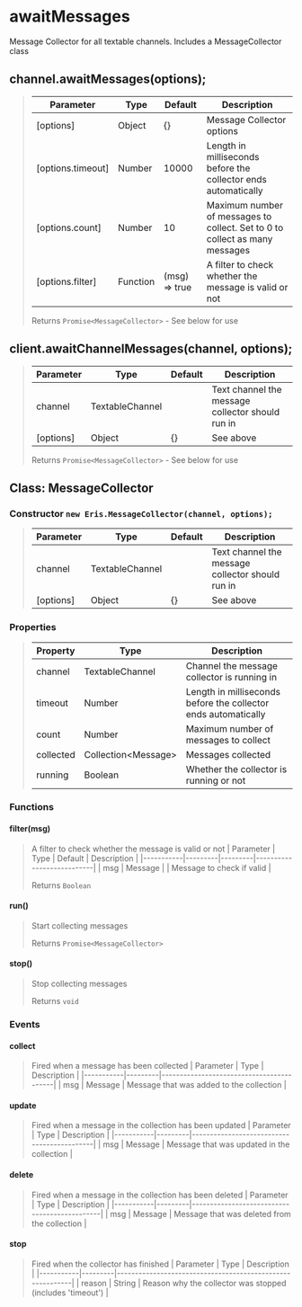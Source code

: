 
# awaitMessages
Message Collector for all textable channels. Includes a MessageCollector class

## channel.awaitMessages(options);
> | Parameter         | Type     | Default       | Description                                                                 |
> |-------------------|----------|---------------|-----------------------------------------------------------------------------|
> | [options]         | Object   | {}            | Message Collector options                                                   |
> | [options.timeout] | Number   | 10000         | Length in milliseconds before the collector ends automatically              |
> | [options.count]   | Number   | 10            | Maximum number of messages to collect. Set to 0 to collect as many messages |
> | [options.filter]  | Function | (msg) => true | A filter to check whether the message is valid or not                       |
>
> Returns `Promise<MessageCollector>` - See below for use

## client.awaitChannelMessages(channel, options);
> | Parameter | Type            | Default | Description                                      |
> |-----------|-----------------|---------|--------------------------------------------------|
> | channel   | TextableChannel |         | Text channel the message collector should run in |
> | [options] | Object          | {}      | See above                                        |
>
> Returns `Promise<MessageCollector>` - See below for use

## Class: MessageCollector
### Constructor `new Eris.MessageCollector(channel, options);`
> | Parameter | Type            | Default | Description                                      |
> |-----------|-----------------|---------|--------------------------------------------------|
> | channel   | TextableChannel |         | Text channel the message collector should run in |
> | [options] | Object          | {}      | See above                                        |

### Properties
> | Property   | Type                 | Description                                                    |
> |------------|----------------------|----------------------------------------------------------------|
> | channel    | TextableChannel      | Channel the message collector is running in                    |
> | timeout    | Number               | Length in milliseconds before the collector ends automatically |
> | count      | Number               | Maximum number of messages to collect                          |
> | collected  | Collection\<Message> | Messages collected                                             |
> | running    | Boolean              | Whether the collector is running or not                        |

### Functions
#### filter(msg)
> A filter to check whether the message is valid or not
> | Parameter | Type    | Default | Description               |
> |-----------|---------|---------|---------------------------|
> | msg       | Message |         | Message to check if valid |
>
> Returns `Boolean`

#### run()
> Start collecting messages
>
> Returns `Promise<MessageCollector>`

#### stop()
> Stop collecting messages
>
> Returns `void`

### Events
#### collect
> Fired when a message has been collected
> | Parameter | Type    | Description                              |
> |-----------|---------|------------------------------------------|
> | msg       | Message | Message that was added to the collection |

#### update
> Fired when a message in the collection has been updated
> | Parameter | Type    | Description                                |
> |-----------|---------|--------------------------------------------|
> | msg       | Message | Message that was updated in the collection |

#### delete
> Fired when a message in the collection has been deleted
> | Parameter | Type    | Description                                  |
> |-----------|---------|----------------------------------------------|
> | msg       | Message | Message that was deleted from the collection |

#### stop
> Fired when the collector has finished
> | Parameter | Type    | Description                                               |
> |-----------|---------|-----------------------------------------------------------|
> | reason    | String  | Reason why the collector was stopped (includes 'timeout') |